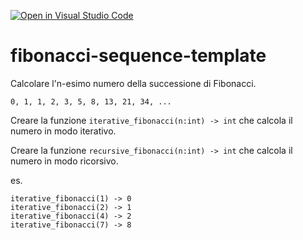 [![Open in Visual Studio Code](https://classroom.github.com/assets/open-in-vscode-c66648af7eb3fe8bc4f294546bfd86ef473780cde1dea487d3c4ff354943c9ae.svg)](https://classroom.github.com/online_ide?assignment_repo_id=10436041&assignment_repo_type=AssignmentRepo)
# fibonacci-sequence-template

Calcolare l'n-esimo numero della successione di Fibonacci.

```0, 1, 1, 2, 3, 5, 8, 13, 21, 34, ...```

Creare la funzione ```iterative_fibonacci(n:int) -> int``` che calcola il numero in modo iterativo.

Creare la funzione ```recursive_fibonacci(n:int) -> int``` che calcola il numero in modo ricorsivo.

es. 

```
iterative_fibonacci(1) -> 0
iterative_fibonacci(2) -> 1
iterative_fibonacci(4) -> 2
iterative_fibonacci(7) -> 8
```
